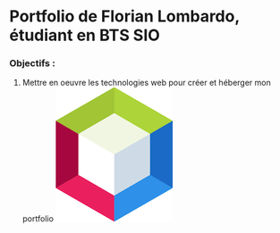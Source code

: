 # Portfolio de Florian Lombardo, étudiant en BTS SIO
### Objectifs :

1. Mettre en oeuvre les technologies web pour créer et héberger mon portfolio
![Logo de l'IDE Apache Netbeans](/images/logoApacheNetbeansIDE.png)
